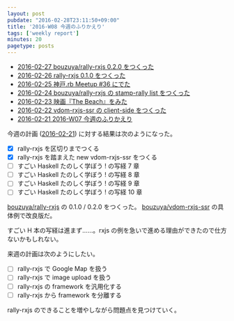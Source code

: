 ```yaml
---
layout: post
pubdate: "2016-02-28T23:11:50+09:00"
title: '2016-W08 今週のふりかえり'
tags: ['weekly report']
minutes: 20
pagetype: posts
---
```

- [2016-02-27 bouzuya/rally-rxjs 0.2.0 をつくった][2016-02-27]
- [2016-02-26 rally-rxjs 0.1.0 をつくった][2016-02-26]
- [2016-02-25 神戸.rb Meetup #36 にでた][2016-02-25]
- [2016-02-24 bouzuya/rally-rxjs の stamp-rally list をつくった][2016-02-24]
- [2016-02-23 映画『The Beach』をみた][2016-02-23]
- [2016-02-22 vdom-rxjs-ssr の client-side をつくった][2016-02-22]
- [2016-02-21 2016-W07 今週のふりかえり][2016-02-21]

今週の計画 ([2016-02-21][]) に対する結果は次のようになった。

- [x] rally-rxjs を区切りまでつくる
- [x] rally-rxjs を踏まえた new vdom-rxjs-ssr をつくる
- [ ] すごい Haskell たのしく学ぼう ! の写経 7 章
- [ ] すごい Haskell たのしく学ぼう ! の写経 8 章
- [ ] すごい Haskell たのしく学ぼう ! の写経 9 章
- [ ] すごい Haskell たのしく学ぼう ! の写経 10 章

[bouzuya/rally-rxjs][] の 0.1.0 / 0.2.0 をつくった。 [bouzuya/vdom-rxjs-ssr][] の具体例で改良版だ。

すごい H 本の写経は進まず……。rxjs の例を急いで進める理由ができたので仕方ないかもしれない。

来週の計画は次のようにしたい。

- [ ] rally-rxjs で Google Map を扱う
- [ ] rally-rxjs で image upload を扱う
- [ ] rally-rxjs の framework を汎用化する
- [ ] rally-rxjs から framework を分離する

rally-rxjs のできることを増やしながら問題点を見つけていく。

[2016-02-21]: http://blog.bouzuya.net/2016/02/21/
[2016-02-22]: http://blog.bouzuya.net/2016/02/22/
[2016-02-23]: http://blog.bouzuya.net/2016/02/23/
[2016-02-24]: http://blog.bouzuya.net/2016/02/24/
[2016-02-25]: http://blog.bouzuya.net/2016/02/25/
[2016-02-26]: http://blog.bouzuya.net/2016/02/26/
[2016-02-27]: http://blog.bouzuya.net/2016/02/27/
[bouzuya/rally-rxjs]: https://github.com/bouzuya/rally-rxjs
[bouzuya/vdom-rxjs-ssr]: https://github.com/bouzuya/vdom-rxjs-ssr
